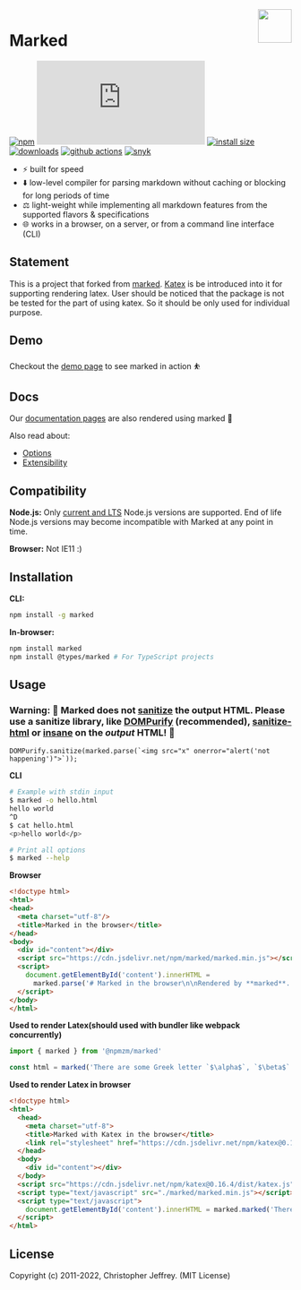 <a href="https://marked.js.org">
  <img width="60px" height="60px" src="https://marked.js.org/img/logo-black.svg" align="right" />
</a>

# Marked

[![npm](https://badgen.net/npm/v/marked)](https://www.npmjs.com/package/marked)
[![gzip size](https://badgen.net/badgesize/gzip/https://cdn.jsdelivr.net/npm/marked/marked.min.js)](https://cdn.jsdelivr.net/npm/marked/marked.min.js)
[![install size](https://badgen.net/packagephobia/install/marked)](https://packagephobia.now.sh/result?p=marked)
[![downloads](https://badgen.net/npm/dt/marked)](https://www.npmjs.com/package/marked)
[![github actions](https://github.com/markedjs/marked/workflows/Tests/badge.svg)](https://github.com/markedjs/marked/actions)
[![snyk](https://snyk.io/test/npm/marked/badge.svg)](https://snyk.io/test/npm/marked)

- ⚡ built for speed
- ⬇️ low-level compiler for parsing markdown without caching or blocking for long periods of time
- ⚖️ light-weight while implementing all markdown features from the supported flavors & specifications
- 🌐 works in a browser, on a server, or from a command line interface (CLI)

## Statement

This is a project that forked from [marked](https://github.com/markedjs/marked). [Katex](https://github.com/KaTeX/KaTeX) 
is be introduced into it for supporting rendering latex. User should be noticed that the package is not be tested for the 
part of using katex. So it should be only used for individual purpose.

## Demo

Checkout the [demo page](https://marked.js.org/demo/) to see marked in action ⛹️

## Docs

Our [documentation pages](https://marked.js.org) are also rendered using marked 💯

Also read about:

* [Options](https://marked.js.org/#/USING_ADVANCED.md)
* [Extensibility](https://marked.js.org/#/USING_PRO.md)

## Compatibility

**Node.js:** Only [current and LTS](https://nodejs.org/en/about/releases/) Node.js versions are supported. End of life Node.js versions may become incompatible with Marked at any point in time.

**Browser:** Not IE11 :)

## Installation

**CLI:** 

```sh 
npm install -g marked
```

**In-browser:** 

```sh
npm install marked
npm install @types/marked # For TypeScript projects
```

## Usage

### Warning: 🚨 Marked does not [sanitize](https://marked.js.org/#/USING_ADVANCED.md#options) the output HTML. Please use a sanitize library, like [DOMPurify](https://github.com/cure53/DOMPurify) (recommended), [sanitize-html](https://github.com/apostrophecms/sanitize-html) or [insane](https://github.com/bevacqua/insane) on the *output* HTML! 🚨

```
DOMPurify.sanitize(marked.parse(`<img src="x" onerror="alert('not happening')">`));
```

**CLI**

``` bash
# Example with stdin input
$ marked -o hello.html
hello world
^D
$ cat hello.html
<p>hello world</p>
```

```bash
# Print all options
$ marked --help
```

**Browser**

```html
<!doctype html>
<html>
<head>
  <meta charset="utf-8"/>
  <title>Marked in the browser</title>
</head>
<body>
  <div id="content"></div>
  <script src="https://cdn.jsdelivr.net/npm/marked/marked.min.js"></script>
  <script>
    document.getElementById('content').innerHTML =
      marked.parse('# Marked in the browser\n\nRendered by **marked**.');
  </script>
</body>
</html>
```

**Used to render Latex(should used with bundler like webpack concurrently)**
```javascript
import { marked } from '@npmzm/marked'

const html = marked('There are some Greek letter `$\alpha$`, `$\beta$` and `$\lambda$`.\n\n```latex\nE = mc^{2}\n```')
```

**Used to render Latex in browser**
```html
<!doctype html>
<html>
  <head>
    <meta charset="utf-8">
    <title>Marked with Katex in the browser</title>
    <link rel="stylesheet" href="https://cdn.jsdelivr.net/npm/katex@0.16.4/dist/katex.css" integrity="sha384-ko6T2DjISesD0S+wOIeHKMyKsHvWpdQ1s/aiaQMbL+TIXx3jg6uyf9hlv3WWfwYv" crossorigin="anonymous">
  </head>
  <body>
    <div id="content"></div>
  </body>
  <script src="https://cdn.jsdelivr.net/npm/katex@0.16.4/dist/katex.js" integrity="sha384-tsPOhveNsi36uhglzMBNOAA2xd7LlEqQuQHFKi4DwP+6UKrrLGub1MD77Zx18F8e" crossorigin="anonymous"></script>
  <script type="text/javascript" src="./marked/marked.min.js"></script>
  <script type="text/javascript">
    document.getElementById('content').innerHTML = marked.marked('There are some Greek letter \`\$\\alpha\$\`, \`\$\\beta\$\` and \`\$\\lambda\$\`.\n\n\`\`\`latex\nE = mc^{2}\n\`\`\`')
  </script>
</html>
```

## License

Copyright (c) 2011-2022, Christopher Jeffrey. (MIT License)
